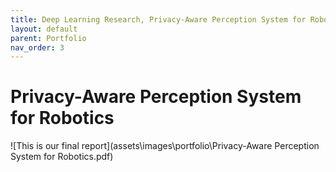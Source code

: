 ```yaml
---
title: Deep Learning Research, Privacy-Aware Perception System for Robotics
layout: default
parent: Portfolio
nav_order: 3
---
```


# Privacy-Aware Perception System for Robotics

![This is our final report](assets\images\portfolio\Privacy-Aware Perception System for Robotics.pdf)

